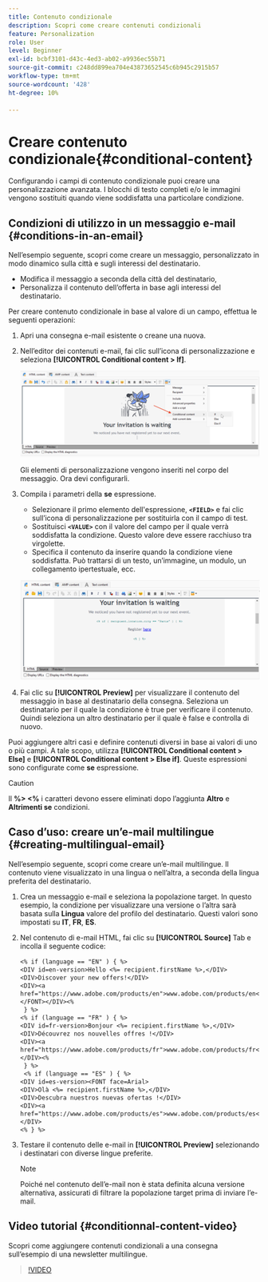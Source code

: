 ```yaml
---
title: Contenuto condizionale
description: Scopri come creare contenuti condizionali
feature: Personalization
role: User
level: Beginner
exl-id: bcbf3101-d43c-4ed3-ab02-a9936ec55b71
source-git-commit: c248dd899ea704e43873652545c6b945c2915b57
workflow-type: tm+mt
source-wordcount: '428'
ht-degree: 10%

---
```


# Creare contenuto condizionale{#conditional-content}

Configurando i campi di contenuto condizionale puoi creare una personalizzazione avanzata. I blocchi di testo completi e/o le immagini vengono sostituiti quando viene soddisfatta una particolare condizione.


## Condizioni di utilizzo in un messaggio e-mail {#conditions-in-an-email}

Nell’esempio seguente, scopri come creare un messaggio, personalizzato in modo dinamico sulla città e sugli interessi del destinatario.

* Modifica il messaggio a seconda della città del destinatario,
* Personalizza il contenuto dell’offerta in base agli interessi del destinatario.

Per creare contenuto condizionale in base al valore di un campo, effettua le seguenti operazioni:

1. Apri una consegna e-mail esistente o creane una nuova.
1. Nell’editor dei contenuti e-mail, fai clic sull’icona di personalizzazione e seleziona **[!UICONTROL Conditional content > If]**.

   ![Inserire una condizione](assets/condition-insert.png)

   Gli elementi di personalizzazione vengono inseriti nel corpo del messaggio. Ora devi configurarli.

1. Compila i parametri della **se** espressione.

   * Selezionare il primo elemento dell&#39;espressione, **`<FIELD>`** e fai clic sull’icona di personalizzazione per sostituirla con il campo di test.
   * Sostituisci **`<VALUE>`** con il valore del campo per il quale verrà soddisfatta la condizione. Questo valore deve essere racchiuso tra virgolette.
   * Specifica il contenuto da inserire quando la condizione viene soddisfatta. Può trattarsi di un testo, un’immagine, un modulo, un collegamento ipertestuale, ecc.

   ![Condizione in un messaggio e-mail](assets/condition-in-email.png)

1. Fai clic su **[!UICONTROL Preview]** per visualizzare il contenuto del messaggio in base al destinatario della consegna. Seleziona un destinatario per il quale la condizione è true per verificare il contenuto. Quindi seleziona un altro destinatario per il quale è false e controlla di nuovo.

Puoi aggiungere altri casi e definire contenuti diversi in base ai valori di uno o più campi. A tale scopo, utilizza **[!UICONTROL Conditional content > Else]** e **[!UICONTROL Conditional content > Else if]**. Queste espressioni sono configurate come **se** espressione.

>[!CAUTION]
>
>Il **%> &lt;%** i caratteri devono essere eliminati dopo l’aggiunta **Altro** e **Altrimenti se** condizioni.


## Caso d’uso: creare un’e-mail multilingue {#creating-multilingual-email}

Nell’esempio seguente, scopri come creare un’e-mail multilingue. Il contenuto viene visualizzato in una lingua o nell’altra, a seconda della lingua preferita del destinatario.

1. Crea un messaggio e-mail e seleziona la popolazione target. In questo esempio, la condizione per visualizzare una versione o l’altra sarà basata sulla **Lingua** valore del profilo del destinatario. Questi valori sono impostati su **IT**, **FR**, **ES**.
1. Nel contenuto di e-mail HTML, fai clic su **[!UICONTROL Source]** Tab e incolla il seguente codice:

   ```
   <% if (language == "EN" ) { %>
   <DIV id=en-version>Hello <%= recipient.firstName %>,</DIV>
   <DIV>Discover your new offers!</DIV>
   <DIV><a href="https://www.adobe.com/products/en">www.adobe.com/products/en</A></FONT></DIV><%
    } %>
   <% if (language == "FR" ) { %>
   <DIV id=fr-version>Bonjour <%= recipient.firstName %>,</DIV>
   <DIV>Découvrez nos nouvelles offres !</DIV>
   <DIV><a href="https://www.adobe.com/products/fr">www.adobe.com/products/fr</A></DIV><%
    } %>
    <% if (language == "ES" ) { %>
   <DIV id=es-version><FONT face=Arial>
   <DIV>Olà <%= recipient.firstName %>,</DIV>
   <DIV>Descubra nuestros nuevas ofertas !</DIV>
   <DIV><a href="https://www.adobe.com/products/es">www.adobe.com/products/es</A></DIV>
   <% } %>
   ```

1. Testare il contenuto delle e-mail in **[!UICONTROL Preview]** selezionando i destinatari con diverse lingue preferite.

   >[!NOTE]
   >
   >Poiché nel contenuto dell’e-mail non è stata definita alcuna versione alternativa, assicurati di filtrare la popolazione target prima di inviare l’e-mail.

## Video tutorial {#conditionnal-content-video}

Scopri come aggiungere contenuti condizionali a una consegna sull’esempio di una newsletter multilingue.

>[!VIDEO](https://video.tv.adobe.com/v/335682?quality=12)
